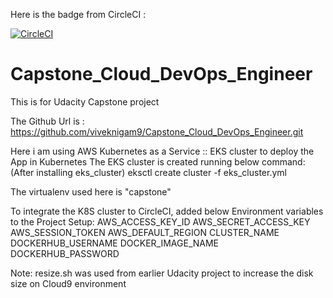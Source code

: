 Here is the badge from CircleCI :

[![CircleCI](https://circleci.com/gh/viveknigam9/Capstone_Cloud_DevOps_Engineer.svg?style=svg&circle-token=2536e03781e935ea053dda04fe7a0b85364e355a)](https://circleci.com/gh/viveknigam9/Capstone_Cloud_DevOps_Engineer)

# Capstone_Cloud_DevOps_Engineer
This is for Udacity Capstone project

The Github Url is : https://github.com/viveknigam9/Capstone_Cloud_DevOps_Engineer.git

Here i am using AWS Kubernetes as a Service :: EKS cluster to deploy the App in Kubernetes
The EKS cluster is created running below command: (After installing eks_cluster)
eksctl create cluster -f eks_cluster.yml

The virtualenv used here is "capstone"



To integrate the K8S cluster to CircleCI, added below Environment variables to the Project Setup:
AWS_ACCESS_KEY_ID
AWS_SECRET_ACCESS_KEY
AWS_SESSION_TOKEN
AWS_DEFAULT_REGION
CLUSTER_NAME
DOCKERHUB_USERNAME
DOCKER_IMAGE_NAME
DOCKERHUB_PASSWORD

            




Note: resize.sh was used from earlier Udacity project to increase the disk size on Cloud9 environment
